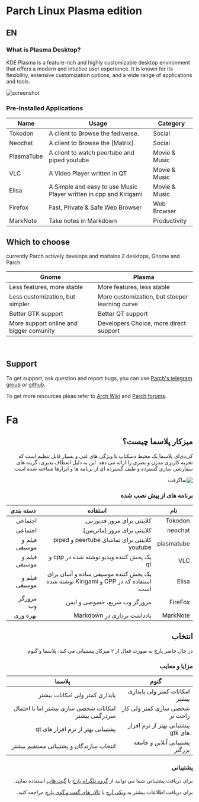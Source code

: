 # Parch Linux Plasma edition


## EN

### What is Plasma Desktop?

KDE Plasma is a feature-rich and highly customizable desktop environment that offers a modern and intuitive user experience. It is known for its flexibility, extensive customization options, and a wide range of applications and tools.

![screenshot](./image/screenshot.png)

### Pre-Installed Applications

| Name         | Usage     | Category |
|--------------|-----------|------------|
| Tokodon         | A client to Browse the fediverse.      | Social        |
| Neochat      | A client to Browse the [Matrix].  | Social       |
| PlasmaTube | A client to watch peertube and piped youtube | Movie & Music |
| VLC | A Video Player written in QT | Movie & Music |
| Elisa | A Simple and easy to use Music Player written in cpp and Kirigami | Movie & Music | 
| Firefox | Fast, Private & Safe Web Browser | Web Browser |
| MarkNote | Take notes in Markdown | Productivity |

## Which to choose
currently Parch actively develops and maitains 2 desktops, Gnome and Parch.

| Gnome | Plasma |
|-----|------|
| Less features, more stable | More features, less stable|
| Less customization, but simpler | More customization, but steeper learning curve|
| Better GTK support | Better QT support|
| More support online and bigger comunity| Developers Choice, more direct support|
‌
## Support

To get support, ask question and report bugs, you can use [Parch's telegram group](https://t.me/parchlinux_en) or [github](https://github.com/parchlinux/parch-iso-plasma/issues).

To get more resources pleas refer to [Arch Wiki](https://wiki.archlinux.org/) and [Parch forums](https://forum.parchlinux.com/).

# Fa

<div dir="rtl">

## میزکار پلاسما چیست؟

کی‌دی‌ای پلاسما یک محیط دسکتاپ با ویژگی های غنی و بسیار قابل تنظیم است که تجربه کاربری مدرن و بصری را ارائه می دهد. این به دلیل انعطاف پذیری، گزینه های سفارشی سازی گسترده و طیف گسترده ای از برنامه ها و ابزارها شناخته شده است.

![نماگرفت](./image/screenshot.png)

### برنامه های از پیش نصب شده

| نام | استفاده | دسته بندی |
|--------------|----------|------------|
| Tokodon | کلاینتی برای مرور فدیورس. | اجتماعی |
| neochat | کلاینتی برای مرور [ماتریس]. | اجتماعی |
| plasmatube | کلاینتی برای تماشای peertube و piped youtube | فیلم و موسیقی |
| VLC | یک پخش کننده ویدیو نوشته شده در cpp و qt| فیلم و موسیقی |
| Elisa | یک پخش کننده موسیقی ساده و آسان برای استفاده که در CPP و Kirigami نوشته شده است. | فیلم و موسیقی |
| FireFox | مرورگر وب سریع، خصوصی و ایمن | مرورگر وب |
| MarkNote | یادداشت برداری در Markdown | بهره وری |

## انتخاب
در حال حاضر پارچ به صورت فعال از ۲ میزکار پشتیبانی می کند، پلاسما و گنوم. 
### مزایا و معایب

| گنوم | پلاسما |
|-----|------|
| امکانات کمتر ولی پایداری بیشتر | پایداری کمتر ولی امکانات بیشتر|
| شخصی سازی کمتر ولی کار راحت تر | امکانات شخصی سازی بیشتر اما با احتمال سردرگمی بیشتر|
| پیشتبانی بهتر از نرم افزار های gtk | پشتیبانی بهتر از نرم افزار های qt
| پشتیبانی آنلاین و جامعه بزرگتر| انتخاب سازندگان و پشتیبانی مستقیم بیشتر
### پشتیبانی

برای دریافت پشتیبانی شما می توانید از [گروه تلگرام پارچ](https://t.me/parchlinux_fa) یا [گیت هاب](https://github.com/parchlinux/parch-iso-plasma/issues) استفاده نمایید.

برای دریافت اطلاعات بیشتر به [ویکی آرچ](https://wiki.archlinux.org/) یا [تالار های گفت و گوی پارچ](https://forum.parchlinux.com/) مراجعه کنید.

</div>
